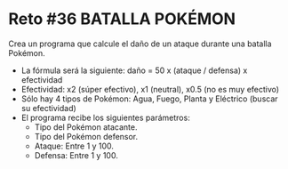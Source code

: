 # Reto #36 BATALLA POKÉMON

Crea un programa que calcule el daño de un ataque durante una batalla Pokémon.

* La fórmula será la siguiente: daño = 50 x (ataque / defensa) x efectividad
* Efectividad: x2 (súper efectivo), x1 (neutral), x0.5 (no es muy efectivo)
* Sólo hay 4 tipos de Pokémon: Agua, Fuego, Planta y Eléctrico (buscar su efectividad)
* El programa recibe los siguientes parámetros:
  * Tipo del Pokémon atacante.
  * Tipo del Pokémon defensor.
  * Ataque: Entre 1 y 100.
  * Defensa: Entre 1 y 100.
